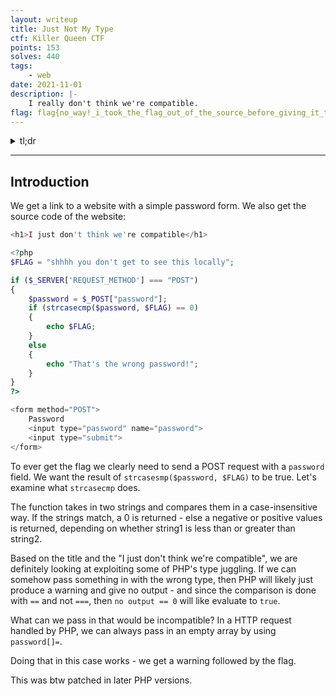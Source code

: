 ```yaml
---
layout: writeup
title: Just Not My Type
ctf: Killer Queen CTF
points: 153
solves: 440
tags: 
    - web
date: 2021-11-01
description: |-
    I really don't think we're compatible.
flag: flag{no_way!_i_took_the_flag_out_of_the_source_before_giving_it_to_you_how_is_this_possible}
---
```

<details>
    <summary>tl;dr</summary>
    
</details>

***

## Introduction

We get a link to a website with a simple password form.
We also get the source code of the website:
```php
<h1>I just don't think we're compatible</h1>

<?php
$FLAG = "shhhh you don't get to see this locally";

if ($_SERVER['REQUEST_METHOD'] === "POST") 
{
    $password = $_POST["password"];
    if (strcasecmp($password, $FLAG) == 0) 
    {
        echo $FLAG;
    } 
    else 
    {
        echo "That's the wrong password!";
    }
}
?>

<form method="POST">
    Password
    <input type="password" name="password">
    <input type="submit">
</form>
```

To ever get the flag we clearly need to send a POST request with a `password` field. We want the result of `strcasesmp($password, $FLAG)` to be true. Let's examine what `strcasecmp` does.

The function takes in two strings and compares them in a case-insensitive way. If the strings match, a 0 is returned - else a negative or positive values is returned, depending on whether string1 is less than or greater than string2.

Based on the title and the "I just don't think we're compatible", we are definitely looking at exploiting some of PHP's type juggling. If we can somehow pass something in with the wrong type, then PHP will likely just produce a warning and give no output - and since the comparison is done with `==` and not `===`, then `no output == 0` will like evaluate to `true`.

What can we pass in that would be incompatible? In a HTTP request handled by PHP, we can always pass in an empty array by using `password[]=`.

Doing that in this case works - we get a warning followed by the flag.

This was btw patched in later PHP versions.